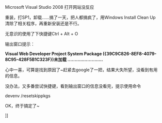 <p>Microsoft Visual Studio 2008 打开网站没反应</p>
<p>重装，打SP1，卸载......搞了一天，把人都搞疯了，用Windows Install Clean Up清除了相关程序，再重新安装还是不行。</p>
<p>无意识的使用了下快捷键Ctrl + Alt + O</p>
<p>输出窗口提示：</p>
<p><strong>Visual Web Developer Project System Package ({39C9C826-8EF8-4079-8C95-428F5B1C323F})未加载 .........................</strong></p>
<p>心中一喜，可算是找到原因了~赶紧去google了一把，结果大失所望，没看到有用的信息。</p>
<p>没办法，又多番尝试快捷键，看到输出窗口的信息没看完，提示使用命令</p>
<p>devenv /resetskippkgs</p>
<p>OK，终于搞定了~</p>]]